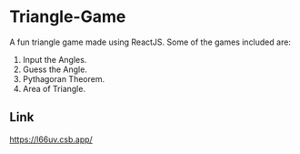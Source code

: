 # Triangle-Game
A fun triangle game made using ReactJS. Some of the games included are:
1. Input the Angles.
1. Guess the Angle.
1. Pythagoran Theorem.
1. Area of Triangle.

## Link 
https://l66uv.csb.app/
